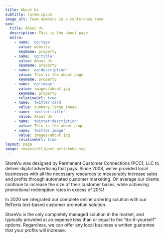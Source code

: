 ```yaml
---
title: About Us
subtitle: lorem-ipsum
image_alt: Team members in a conference room
seo:
  title: About Us
  description: This is the about page
  extra:
    - name: 'og:type'
      value: website
      keyName: property
    - name: 'og:title'
      value: About Us
      keyName: property
    - name: 'og:description'
      value: This is the about page
      keyName: property
    - name: 'og:image'
      value: images/about.jpg
      keyName: property
      relativeUrl: true
    - name: 'twitter:card'
      value: summary_large_image
    - name: 'twitter:title'
      value: About Us
    - name: 'twitter:description'
      value: This is the about page
    - name: 'twitter:image'
      value: images/about.jpg
      relativeUrl: true
layout: page
image: images/diligent-artichoke.svg
---
```

StoreVu was designed by Permanent Customer Connections (PCC), LLC to deliver digital advertising that pays. Since 2008, we’ve provided local businesses with all the necessary resources to measurably increase sales and profits through automated customer marketing. On average our clients continue to increase the size of their customer bases, while achieving promotional redemption rates in excess of 20%!


In 2020 we integrated our complete online ordering solution with our ReTexts text-based customer promotion solution.﻿

StoreVu is the only completely managed solution in the market, and typically provided at an expense less than or equal to the “do-it-yourself” options. Regardless, we can offer any local business a written guarantee that your profits will increase.
